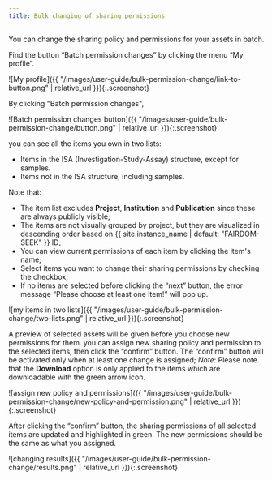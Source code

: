 ```yaml
---
title: Bulk changing of sharing permissions
---
```



You can change the sharing policy and permissions for your assets in batch.

Find the button “Batch permission changes” by clicking the menu “My profile”.

![My profile]({{ "/images/user-guide/bulk-permission-change/link-to-button.png" | relative_url }}){:.screenshot}

By clicking "Batch permission changes",

![Batch permission changes button]({{ "/images/user-guide/bulk-permission-change/button.png" | relative_url }}){:.screenshot}

you can see all the items you own in two lists:
* Items in the ISA (Investigation-Study-Assay) structure, except for samples.
* Items not in the ISA structure, including samples.

Note that:
* The item list excludes **Project**, **Institution** and **Publication** since these are always publicly visible;
* The items are not visually grouped by project, but they are visualized in descending order based on {{ site.instance_name | default: "FAIRDOM-SEEK" }} ID;
* You can view current permissions of each item by clicking the item's name;
* Select items you want to change their sharing permissions by checking the checkbox;
* If no items are selected before clicking the “next” button, the error message “Please choose at least one item!” will pop up.

![my items in two lists]({{ "/images/user-guide/bulk-permission-change/two-lists.png" | relative_url }}){:.screenshot}

A preview of selected assets will be given before you choose new permissions for them. you can assign new sharing policy and permission to the selected items, then click the “confirm” button. The “confirm” button will be activated only when at least one change is assigned;
*Note*: Please note that the **Download** option is only applied to the items which are downloadable with the green arrow icon.

![assign new policy and permissions]({{ "/images/user-guide/bulk-permission-change/new-policy-and-permission.png" | relative_url }}){:.screenshot}

After clicking the “confirm” button, the sharing permissions of all selected items are updated and highlighted in green. The new permissions should be the same as what you assigned.

![changing results]({{ "/images/user-guide/bulk-permission-change/results.png" | relative_url }}){:.screenshot}




